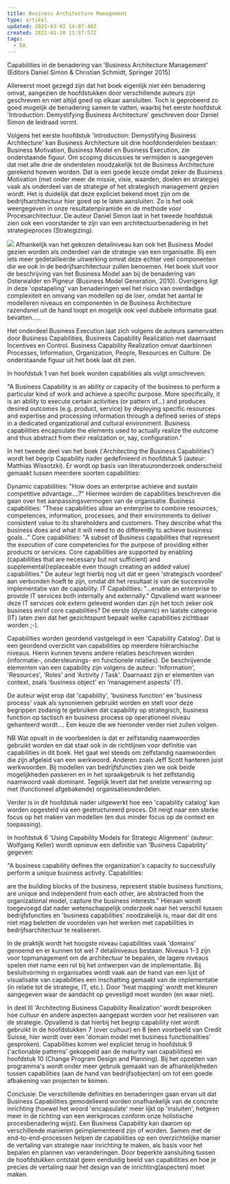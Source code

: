 ```yaml
---
title: Business Architecture Management
type: artikel
updated: 2021-03-02 14:07:40Z
created: 2021-01-20 11:57:57Z
tags:
  - EA
---
```


Capabilities in de benadering van 'Business Architecture Management' (Editors Daniel Simon & Christian Schmidt, Springer 2015)

Allereerst moet gezegd zijn dat het boek eigenlijk niet één benadering omvat, aangezien de hoofdstukken door verschillende auteurs zijn geschreven en niet altijd goed op elkaar aansluiten. Toch is geprobeerd zo goed mogelijk de benadering samen te vatten, waarbij het eerste hoofdstuk 'Introduction: Demystifying Business Architecture' geschreven door Daniel Simon de leidraad vormt.

Volgens het eerste hoofdstuk 'Introduction: Demystifying Business Architecture' kan Business Architecture uit drie hoofdonderdelen bestaan: Business Motivation, Business Model en Business Execution, zie onderstaande figuur. Om scoping discussies te vermijden is aangegeven dat niet alle drie de onderdelen noodzakelijk tot de Business Architecture gerekend hoeven worden. Dat is een goede keuze omdat zeker de Business Motivation (met onder meer de missie, visie, waarden, doelen en strategie) vaak als onderdeel van de strategie of het strategisch management gezien wordt. Het is duidelijk dat deze expliciet bekend moet zijn om de bedrijfsarchitectuur hier goed op te laten aansluiten. Zo is het ook weergegeven in onze resultatenpiramide en de methode voor Procesarchitectuur. De auteur Daniel Simon laat in het tweede hoofdstuk zien ook een voorstander te zijn van een architectuurbenadering in het strategieproces (Strategizing).

![](864ada0fab72424db1e1057c77c659d4.jpg)
Afhankelijk van het gekozen detailniveau kan ook het Business Model gezien worden als onderdeel van de strategie van een organisatie. Bij een iets meer gedetailleerde uitwerking omvat deze echter veel componenten die we ook in de bedrijfsarchitectuur zullen benoemen. Het boek sluit voor de beschrijving van het Business Model aan bij de benadering van Osterwalder en Pigneur (Business Model Generation, 2010). Overigens ligt in deze 'opstapeling' van benaderingen wel het risico van overdadige complexiteit en omvang van modellen op de loer, omdat het aantal te modelleren niveaus en componenten in de Business Architecture razendsnel uit de hand loopt en mogelijk ook veel dubbele informatie gaat bevatten.....

Het onderdeel Business Execution laat zich volgens de auteurs samenvatten door Business Capabilities, Business Capability Realization met daarnaast Incentives en Control. Business Capability Realization omvat daarbinnen Processes, Information, Organization, People, Resources en Culture. De onderstaande figuur uit het boek laat dit zien.

In hoofdstuk 1 van het boek worden capabilities als volgt omschreven:

"A Business Capability is an ability or capacity of the business to perform a particular kind of work and achieve a specific purpose. More specifically, it is an ability to execute certain activities (or pattern of...) and produces desired outcomes (e.g. product, service) by deploying specific resources and expertise and processing information through a defined series of steps in a dedicated organizational and cultural environment. Business capabilities encapsulate the elements used to actually realize the outcome and thus abstract from their realization or, say, configuration."

In het tweede deel van het boek ('Architecting the Business Capabilities') wordt het begrip Capability nader gedefinieerd in hoofdstuk 5 (auteur: Matthias Wissotzki). Er wordt op basis van literatuuronderzoek onderscheid gemaakt tussen meerdere soorten capabilities:

Dynamic capabilities: "How does an enterprise achieve and sustain competitive advantage....?" Hiermee worden de capabilities beschreven die gaan over het aanpassingsvermogen van de organisatie.
Business capabilities: "These capabilities allow an enterprise to combine resources, competences, information, processes, and their environments to deliver consistent value to its shareholders and customers. They describe what the business does and what it will need to do differently to achieve business goals..."
Core capabilities: "A subset of Business capabilities that represent the execution of core competencies for the purpose of providing either products or services. Core capabilities are supported by enabling (capabilities that are necessary but not sufficient) and supplemental(replaceable even though creating an added value) capabilities." De auteur legt hierbij nog uit dat er geen 'strategisch voordeel' aan verbonden hoeft te zijn, omdat dit het resultaat is van de succesvolle implementatie van de capability.
IT Capabilities: "...enable an enterprise to provide IT services both internally and externally." Opvallend want wanneer deze IT services ook extern geleverd worden dan zijn het toch zeker ook business en/of core capabilities?
De eerste (dynamic) en laatste categorie (IT) laten zien dat het gezichtspunt bepaalt welke capabilities zichtbaar worden ;-).

Capabilities worden geordend vastgelegd in een 'Capability Catalog'. Dat is een geordend overzicht van capabilities op meerdere hiërarchische niveaus. Hierin kunnen tevens andere relaties beschreven worden (informatie-, ondersteunings- en functionele relaties). De beschrijvende elementen van een capability zijn volgens de auteur: 'Information', 'Resources', 'Roles' and 'Activity / Task'. Daarnaast zijn er elementen van context, zoals 'business object' en 'management aspects' (?).

De auteur wijst erop dat 'capability', 'business function' en 'business process' vaak als synoniemen gebruikt worden en stelt voor deze begrippen zodanig te gebruiken dat capability op strategisch, business function op tactisch en business process op operationeel niveau gehanteerd wordt.... Een keuze die we hieronder verder niet zullen volgen.

NB Wat opvalt in de voorbeelden is dat er zelfstandig naamwoorden gebruikt worden en dat staat ook in de richtlijnen voor definitie van capabilities in dit boek. Het gaat wel steeds om zelfstandig naamwoorden die zijn afgeleid van een werkwoord. Anderen zoals Jeff Scott hanteren juist werkwoorden. Bij modellen van bedrijfsfuncties zien we ook beide mogelijkheden passeren en in het spraakgebruik is het zelfstandig naamwoord vaak dominant. Tegelijk levert dat het snelste verwarring op met (functioneel afgebakende) organisatieonderdelen.

Verder is in dit hoofdstuk nader uitgewerkt hoe een 'capability catalog' kan worden opgesteld via een gestructureerd proces. Dit neigt naar een sterke focus op het maken van modellen (en dus minder focus op de context en toepassing).

In hoofdstuk 6 'Using Capability Models for Strategic Alignment' (auteur: Wolfgang Keller) wordt opnieuw een definitie van 'Business Capability' gegeven:

"A business capability defines the organization's capacity to successfully perform a unique business activity. Capabilities:

are the building blocks of the business,
represent stable business functions,
are unique and independent from each other,
are abstracted from the organizational model,
capture the business interests."
Hieraan wordt toegevoegd dat nader wetenschappelijk onderzoek naar het verschil tussen bedrijfsfuncties en 'business capabilities' noodzakelijk is, maar dat dit ons niet mag beletten de voordelen van het werken met capabilities in bedrijfsarchitectuur te realiseren.

In de praktijk wordt het hoogste niveau capabilities vaak 'domains' genoemd en er kunnen tot wel 7 detailniveaus bestaan. Niveaus 1-3 zijn voor topmanagement om de architectuur te bepalen, de lagere niveaus spelen met name een rol bij het ontwerpen van de implementatie. Bij besluitvorming in organisaties wordt vaak aan de hand van een lijst of visualisatie van capabilities een inschatting gemaakt van de implementatie (in relatie tot de strategie, IT, etc.). Door 'heat mapping' wordt met kleuren aangegeven waar de aandacht op gevestigd moet worden (en waar niet).

In deel III 'Architecting Business Capability Realization' wordt besproken hoe cultuur en andere aspecten aangepast worden voor het realiseren van de strategie. Opvallend is dat hierbij het begrip capability niet wordt gebruikt in de hoofdstukken 7 (over cultuur) en 8 (een voorbeeld van Credit Suisse, hier wordt over een 'domain model met business functionalities' gesproken). Capabilities komen wel expliciet terug in hoofdstuk 9 ('actionable patterns' gekoppeld aan de maturity van capabilities) en hoofdstuk 10 (Change Program Design and Planning). Bij het opzetten van programma's wordt onder meer gebruik gemaakt van de afhankelijkheden tussen capabilities (aan de hand van bedrijfsobjecten) om tot een goede afbakening van projecten te komen.

Conclusie: De verschillende definities en benaderingen gaan ervan uit dat Business Capabilities gemodelleerd worden onafhankelijk van de concrete inrichting (hoewel het woord 'encapsulate' meer lijkt op 'insluiten', hetgeen meer in de richting van een werkproces conform onze holistische procesbenadering wijst). Een Business Capability kan daarom op verschillende manieren geïmplementeerd zijn of worden. Samen met de end-to-end-processen helpen de capabilities op een overzichtelijke manier de vertaling van strategie naar inrichting te maken, als basis voor het bepalen en plannen van veranderingen. Door beperkte aansluiting tussen de hoofdstukken ontstaat geen eenduidig beeld van capabilities en hoe je precies de vertaling naar het design van de inrichting(aspecten) moet maken.